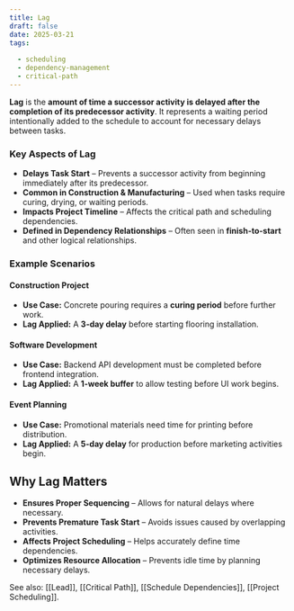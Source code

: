 ```yaml
---
title: Lag
draft: false
date: 2025-03-21
tags:
  
  - scheduling
  - dependency-management
  - critical-path
---
```


**Lag** is the **amount of time a successor activity is delayed after the completion of its predecessor activity**. It represents a waiting period intentionally added to the schedule to account for necessary delays between tasks.

### **Key Aspects of Lag**
- **Delays Task Start** – Prevents a successor activity from beginning immediately after its predecessor.
- **Common in Construction & Manufacturing** – Used when tasks require curing, drying, or waiting periods.
- **Impacts Project Timeline** – Affects the critical path and scheduling dependencies.
- **Defined in Dependency Relationships** – Often seen in **finish-to-start** and other logical relationships.

### **Example Scenarios**

#### **Construction Project**
- **Use Case:** Concrete pouring requires a **curing period** before further work.
- **Lag Applied:** A **3-day delay** before starting flooring installation.

#### **Software Development**
- **Use Case:** Backend API development must be completed before frontend integration.
- **Lag Applied:** A **1-week buffer** to allow testing before UI work begins.

#### **Event Planning**
- **Use Case:** Promotional materials need time for printing before distribution.
- **Lag Applied:** A **5-day delay** for production before marketing activities begin.

## **Why Lag Matters**
- **Ensures Proper Sequencing** – Allows for natural delays where necessary.
- **Prevents Premature Task Start** – Avoids issues caused by overlapping activities.
- **Affects Project Scheduling** – Helps accurately define time dependencies.
- **Optimizes Resource Allocation** – Prevents idle time by planning necessary delays.

See also: [[Lead]], [[Critical Path]], [[Schedule Dependencies]], [[Project Scheduling]].
